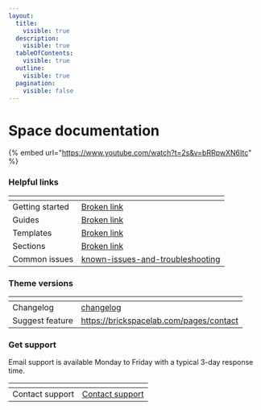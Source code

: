 ```yaml
---
layout:
  title:
    visible: true
  description:
    visible: true
  tableOfContents:
    visible: true
  outline:
    visible: true
  pagination:
    visible: false
---
```


# Space documentation

{% embed url="https://www.youtube.com/watch?t=2s&v=bRRpwXN6Itc" %}



### Helpful links

<table data-view="cards"><thead><tr><th></th><th data-hidden data-card-target data-type="content-ref"></th></tr></thead><tbody><tr><td>Getting started</td><td><a href="broken-reference">Broken link</a></td></tr><tr><td>Guides</td><td><a href="broken-reference">Broken link</a></td></tr><tr><td>Templates</td><td><a href="broken-reference">Broken link</a></td></tr><tr><td>Sections</td><td><a href="broken-reference">Broken link</a></td></tr><tr><td>Common issues</td><td><a href="general/known-issues-and-troubleshooting/">known-issues-and-troubleshooting</a></td></tr></tbody></table>



### Theme versions

<table data-view="cards"><thead><tr><th></th><th data-hidden data-card-target data-type="content-ref"></th></tr></thead><tbody><tr><td>Changelog</td><td><a href="general/changelog/">changelog</a></td></tr><tr><td>Suggest feature</td><td><a href="https://brickspacelab.com/pages/contact">https://brickspacelab.com/pages/contact</a></td></tr></tbody></table>



### Get support <a href="#get-support" id="get-support"></a>

Email support is available Monday to Friday with a typical 3-day response time.

<table data-view="cards"><thead><tr><th></th><th data-hidden data-card-target data-type="content-ref"></th></tr></thead><tbody><tr><td>Contact support</td><td><a href="https://app.gitbook.com/s/TnJCyRVLdtKs6ZCDLXr1/general/contact-support">Contact support</a></td></tr></tbody></table>
